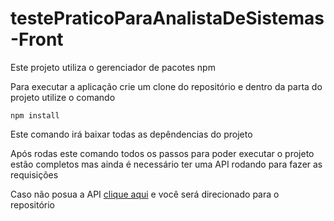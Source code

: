 # testePraticoParaAnalistaDeSistemas-Front

<p>Este projeto utiliza o gerenciador de pacotes npm</p>
<p>Para executar a aplicação crie um clone do repositório e dentro da parta do projeto utilize o comando</p>
<code>npm install</code>
<p>Este comando irá baixar todas as depêndencias do projeto</p>
<p>Após rodas este comando todos os passos para poder executar o projeto estão completos mas ainda é necessário ter uma API rodando para fazer as requisições</p>
<p>Caso não posua a API <a href='https://github.com/jpAndrade23/testePraticoParaAnalistaDeSistemas-Back'>clique aqui</a> e você será direcionado para o repositório</p>
